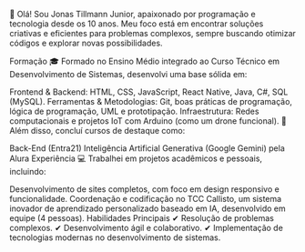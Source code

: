 👋 Olá! Sou Jonas Tillmann Junior, apaixonado por programação e tecnologia desde os 10 anos. Meu foco está em encontrar soluções criativas e eficientes para problemas complexos, sempre buscando otimizar códigos e explorar novas possibilidades.

Formação
🎓 Formado no Ensino Médio integrado ao Curso Técnico em Desenvolvimento de Sistemas, desenvolvi uma base sólida em:

Frontend & Backend: HTML, CSS, JavaScript, React Native, Java, C#, SQL (MySQL).
Ferramentas & Metodologias: Git, boas práticas de programação, lógica de programação, UML e prototipação.
Infraestrutura: Redes computacionais e projetos IoT com Arduino (como um drone funcional).
🧠 Além disso, concluí cursos de destaque como:

Back-End (Entra21)
Inteligência Artificial Generativa (Google Gemini) pela Alura
Experiência
💻 Trabalhei em projetos acadêmicos e pessoais, incluindo:

Desenvolvimento de sites completos, com foco em design responsivo e funcionalidade.
Coordenação e codificação no TCC Callisto, um sistema inovador de aprendizado personalizado baseado em IA, desenvolvido em equipe (4 pessoas).
Habilidades Principais
✔ Resolução de problemas complexos.
✔ Desenvolvimento ágil e colaborativo.
✔ Implementação de tecnologias modernas no desenvolvimento de sistemas.
